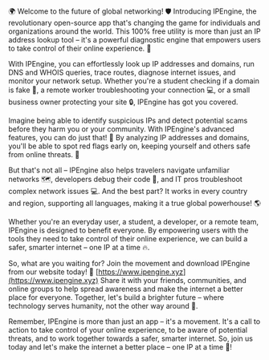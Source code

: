 🌍 Welcome to the future of global networking! 🛡️ Introducing IPEngine, the revolutionary open-source app that's changing the game for individuals and organizations around the world. This 100% free utility is more than just an IP address lookup tool – it's a powerful diagnostic engine that empowers users to take control of their online experience. 📡

With IPEngine, you can effortlessly look up IP addresses and domains, run DNS and WHOIS queries, trace routes, diagnose internet issues, and monitor your network setup. Whether you're a student checking if a domain is fake 🤔, a remote worker troubleshooting your connection 💻, or a small business owner protecting your site 🔒, IPEngine has got you covered.

Imagine being able to identify suspicious IPs and detect potential scams before they harm you or your community. With IPEngine's advanced features, you can do just that! 👀 By analyzing IP addresses and domains, you'll be able to spot red flags early on, keeping yourself and others safe from online threats. 💪

But that's not all – IPEngine also helps travelers navigate unfamiliar networks 🗺️, developers debug their code 🔧, and IT pros troubleshoot complex network issues 💻. And the best part? It works in every country and region, supporting all languages, making it a true global powerhouse! 🌎

Whether you're an everyday user, a student, a developer, or a remote team, IPEngine is designed to benefit everyone. By empowering users with the tools they need to take control of their online experience, we can build a safer, smarter internet – one IP at a time 🔥.

So, what are you waiting for? Join the movement and download IPEngine from our website today! 📲 [https://www.ipengine.xyz](https://www.ipengine.xyz) Share it with your friends, communities, and online groups to help spread awareness and make the internet a better place for everyone. Together, let's build a brighter future – where technology serves humanity, not the other way around 🌟.

Remember, IPEngine is more than just an app – it's a movement. It's a call to action to take control of your online experience, to be aware of potential threats, and to work together towards a safer, smarter internet. So, join us today and let's make the internet a better place – one IP at a time 🔗!